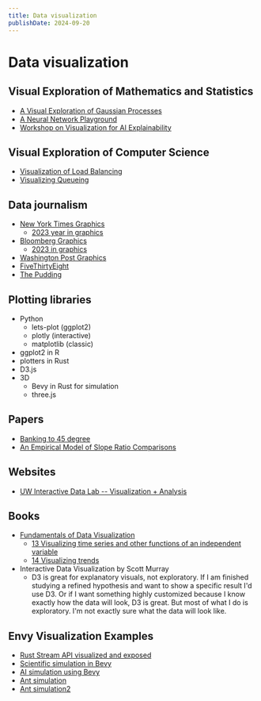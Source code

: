 ```yaml
---
title: Data visualization
publishDate: 2024-09-20
---
```


# Data visualization

## Visual Exploration of Mathematics and Statistics

- [A Visual Exploration of Gaussian Processes](https://distill.pub/2019/visual-exploration-gaussian-processes/)
- [A Neural Network Playground](https://playground.tensorflow.org/)
- [Workshop on Visualization for AI Explainability](https://visxai.io/)

## Visual Exploration of Computer Science

- [Visualization of Load Balancing](https://samwho.dev/load-balancing/)
- [Visualizing Queueing](https://encore.dev/blog/queueing)

## Data journalism

- [New York Times Graphics](https://www.nytimes.com/spotlight/graphics)
  - [2023 year in graphics](https://www.nytimes.com/interactive/2023/us/2023-year-in-graphics.html)
- [Bloomberg Graphics](https://www.nytimes.com/spotlight/graphics)
  - [2023 in graphics](https://www.bloomberg.com/graphics/2023-in-graphics/)
- [Washington Post Graphics](https://www.washingtonpost.com/media/interactive/2022/2022-year-graphics/)
- [FiveThirtyEight](https://fivethirtyeight.com/)
- [The Pudding](https://pudding.cool/)

## Plotting libraries

- Python
  - lets-plot (ggplot2)
  - plotly (interactive)
  - matplotlib (classic)
- ggplot2 in R
- plotters in Rust
- D3.js
- 3D
  - Bevy in Rust for simulation
  - three.js

## Papers

- [Banking to 45 degree](http://vis.stanford.edu/files/2006-Banking-InfoVis.pdf)
- [An Empirical Model of Slope Ratio Comparisons](http://vis.stanford.edu/files/2012-SlopeComparison-InfoVis.pdf)

## Websites

- [UW Interactive Data Lab -- Visualization + Analysis](https://idl.uw.edu/)

## Books

- [Fundamentals of Data Visualization](https://clauswilke.com/dataviz/)
  - [13 Visualizing time series and other functions of an independent variable](https://clauswilke.com/dataviz/time-series.html)
  - [14 Visualizing trends](https://clauswilke.com/dataviz/visualizing-trends.html)
- Interactive Data Visualization by Scott Murray
  - D3 is great for explanatory visuals, not exploratory. If I am finished studying a refined hypothesis and want to show a specific result I'd use D3. Or if I want something highly customized because I know exactly how the data will look, D3 is great. But most of what I do is exploratory. I'm not exactly sure what the data will look like.

## Envy Visualization Examples

- [Rust Stream API visualized and exposed](https://github.com/alexpusch/rust-magic-patterns/blob/master/rust-stream-visualized/Readme.md)
- [Scientific simulation in Bevy](https://github.com/bevyengine/bevy/discussions/1678)
- [AI simulation using Bevy](https://www.reddit.com/r/bevy/comments/12fdtxh/heres_a_genetic_algorithm_ai_simulation_i_built/)
- [Ant simulation](https://www.youtube.com/watch?v=98pUSZAM_7M)
- [Ant simulation2](https://www.youtube.com/watch?v=5xdfTJBMnwI)
